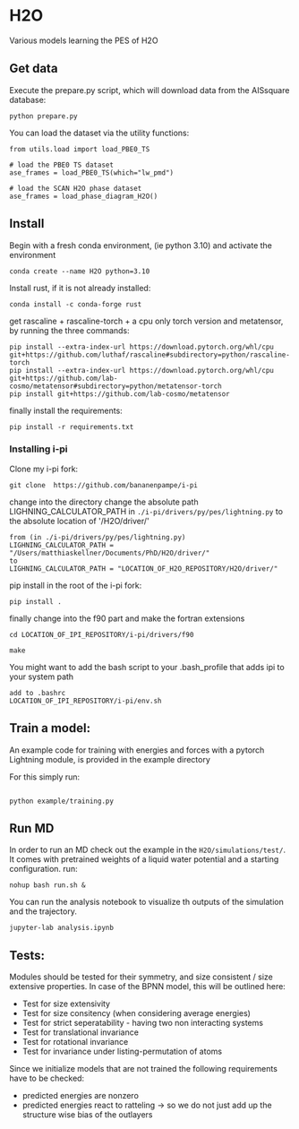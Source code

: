 # H2O
Various models learning the PES of H2O


## Get data

Execute the prepare.py script, which will download data from the AISsquare database:

```
python prepare.py
```

You can load the dataset via the utility functions:
```
from utils.load import load_PBE0_TS

# load the PBE0 TS dataset
ase_frames = load_PBE0_TS(which="lw_pmd")

# load the SCAN H2O phase dataset
ase_frames = load_phase_diagram_H2O()

```

## Install

Begin with a fresh conda environment, (ie python 3.10) and activate the environment
```
conda create --name H2O python=3.10
```

Install rust, if it is not already installed:
```
conda install -c conda-forge rust
```

get rascaline + rascaline-torch + a cpu only torch version and metatensor, by running the three commands:

```
pip install --extra-index-url https://download.pytorch.org/whl/cpu git+https://github.com/luthaf/rascaline#subdirectory=python/rascaline-torch
pip install --extra-index-url https://download.pytorch.org/whl/cpu git+https://github.com/lab-cosmo/metatensor#subdirectory=python/metatensor-torch
pip install git+https://github.com/lab-cosmo/metatensor
```

finally install the requirements:

```
pip install -r requirements.txt
```




### Installing i-pi

Clone my i-pi fork:

```
git clone  https://github.com/bananenpampe/i-pi
```

change into the directory change the absolute path LIGHNING_CALCULATOR_PATH in `./i-pi/drivers/py/pes/lightning.py` to the absolute location of '/H2O/driver/'

```
from (in ./i-pi/drivers/py/pes/lightning.py)
LIGHNING_CALCULATOR_PATH = "/Users/matthiaskellner/Documents/PhD/H2O/driver/"
to
LIGHNING_CALCULATOR_PATH = "LOCATION_OF_H2O_REPOSITORY/H2O/driver/"

```

pip install in the root of the i-pi fork:

```
pip install .
```

finally change into the f90 part and make the fortran extensions

```
cd LOCATION_OF_IPI_REPOSITORY/i-pi/drivers/f90

make

```

You might want to add the bash script to your .bash_profile that adds ipi to your system path

```
add to .bashrc
LOCATION_OF_IPI_REPOSITORY/i-pi/env.sh
```





## Train a model:

An example code for training with energies and forces
with a pytorch Lightning module, is provided in the example directory

For this simply run:

```

python example/training.py

```

## Run MD

In order to run an MD check out the example in the `H2O/simulations/test/`.
It comes with pretrained weights of a liquid water potential and a starting configuration.
run:

```
nohup bash run.sh &
```

You can run the analysis notebook to visualize th outputs of the simulation and the trajectory.

```
jupyter-lab analysis.ipynb
```



## Tests:

Modules should be tested for their symmetry, and size consistent / size extensive properties.
In case of the BPNN model, this will be outlined here:

- Test for size extensivity
- Test for size consitency (when considering average energies)
- Test for strict seperatability - having two non interacting systems
- Test for translational invariance
- Test for rotational invariance
- Test for invariance under listing-permutation of atoms

Since we initialize models that are not trained the following requirements have to be checked:
- predicted energies are nonzero
- predicted energies react to ratteling -> so we do not just add up the structure wise bias of the outlayers

